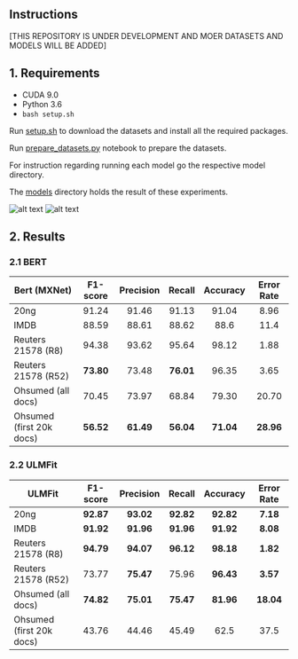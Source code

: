 ## Instructions

\[THIS REPOSITORY IS UNDER DEVELOPMENT AND MOER DATASETS AND MODELS WILL BE ADDED\]

## 1. Requirements

* CUDA 9.0
* Python 3.6
* `bash setup.sh`


Run [setup.sh](setup.sh) to download the datasets and install all the required packages.

Run [prepare_datasets.py](prepare_datasets.py) notebook to prepare the datasets.

For instruction regarding running each model go the respective model directory.

The [models](models) directory holds the result of these experiments.


![alt text](http://https://github.com/yaserkl/BERTvsULMFIT/models/bert/20ng/cm_20ng.png)
![alt text](http://https://github.com/yaserkl/BERTvsULMFIT/models/bert/20ng/sankey_20ng.png)


## 2. Results

### 2.1 BERT

Bert (MXNet)               | F1-score | Precision | Recall  | Accuracy | Error Rate
-------------------------- | :------: | :-------: | :----:  | :------: | :--------:
20ng                       |   91.24  |   91.46   |  91.13  |   91.04  |    8.96
IMDB                       |   88.59  |   88.61   |  88.62  |   88.6   |    11.4
Reuters 21578 (R8)         |   94.38  |   93.62   |  95.64  |   98.12  |    1.88
Reuters 21578 (R52)        | **73.80**|   73.48   |**76.01**|   96.35  |    3.65
Ohsumed (all docs)         |   70.45  |   73.97   |  68.84  |   79.30  |    20.70
Ohsumed (first 20k docs)   | **56.52**| **61.49** |**56.04**| **71.04**|  **28.96**


### 2.2 ULMFit

ULMFit                     | F1-score | Precision | Recall  | Accuracy | Error Rate
-------------------------- | :------: | :-------: | :----:  | :------: | :--------:
20ng                       | **92.87**| **93.02** |**92.82**| **92.82**|  **7.18**
IMDB                       |**91.92** | **91.96** |**91.96**| **91.92**|  **8.08**
Reuters 21578 (R8)         | **94.79**| **94.07** |**96.12**| **98.18**|  **1.82**
Reuters 21578 (R52)        |   73.77  | **75.47** |  75.96  | **96.43**|  **3.57**
Ohsumed (all docs)         |**74.82** | **75.01** |**75.47**| **81.96**|  **18.04**
Ohsumed (first 20k docs)   |   43.76  |   44.46   |  45.49  |   62.5   |    37.5
